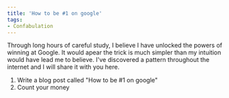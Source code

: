 ```yaml
---
title: 'How to be #1 on google'
tags:
- Confabulation
---
```

Through long hours of careful study, I believe I have unlocked the powers of winning at Google. It would apear the trick is much simpler than my intuition would have lead me to believe. I've discovered a pattern throughout the internet and I will share it with you here.
<ol>
	<li>Write a blog post called "How to be #1 on google"</li>
	<li>Count your money</li>
</ol>

